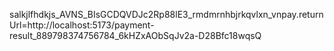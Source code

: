 salkjlfhdkjs_AVNS_BIsGCDQVDJc2Rp88lE3_rmdmrnhbjrkqvlxn_vnpay.returnUrl=http://localhost:5173/payment-result_889798374756784_6kHZxAObSqJv2a-D28Bfc18wqsQ
